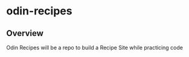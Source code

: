 # odin-recipes

## Overview

Odin Recipes will be a repo to build a Recipe Site while practicing code
